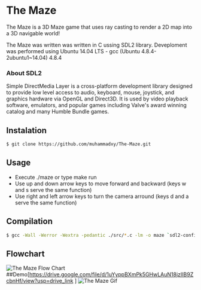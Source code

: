 # The Maze

The Maze is a 3D Maze game that uses ray casting to render a 2D map into a 3D navigable world!

The Maze was written was written in C ussing SDL2 library. Deveploment was performed using Ubuntu 14.04 LTS - gcc (Ubuntu 4.8.4-2ubuntu1~14.04) 4.8.4

### About SDL2 

Simple DirectMedia Layer is a cross-platform development library designed to provide low level access to audio, keyboard, mouse, joystick, and graphics hardware via OpenGL and Direct3D. It is used by video playback software, emulators, and popular games including Valve's award winning catalog and many Humble Bundle games.

## Instalation 
```sh
$ git clone https://github.com/muhammadxy/The-Maze.git
```
## Usage 
* Execute ./maze or type make run 
* Use up and down arrow keys to move forward and backward (keys w and s serve the same function)
* Use right and left arrow keys to turn the camera arround (keys d and a serve the same function)

## Compilation
```sh
$ gcc -Wall -Werror -Wextra -pedantic ./src/*.c -lm -o maze `sdl2-config --cflags` `sdl2-config --libs`;
```

## Flowchart
![The Maze Flow Chart](https://i.imgur.com/t0MxNni.png)
##Demo[https://drive.google.com/file/d/1uYyppBXmPk5GHwLAuN18jzIIB9ZcbnHf/view?usp=drive_link ]
![The Maze Gif](https://s3.amazonaws.com/alx-intranet.hbtn.io/uploads/medias/2020/9/bc961dcd5fb040c7ba1c3d7f5c640acdc2b04a34.gif?X-Amz-Algorithm=AWS4-HMAC-SHA256&X-Amz-Credential=AKIARDDGGGOUSBVO6H7D%2F20230316%2Fus-east-1%2Fs3%2Faws4_request&X-Amz-Date=20230316T090129Z&X-Amz-Expires=86400&X-Amz-SignedHeaders=host&X-Amz-Signature=cf63f5d6bbe34e2ace060f3127a7c92052c1cdcf894d7976ba3945dc2928bc90)

